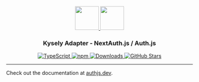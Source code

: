 <p align="center">
  <br/>
  <a href="https://authjs.dev" target="_blank">
    <img height="64px" src="https://authjs.dev/img/logo-sm.png" />
  </a>
  <a href="https://kysely.io" target="_blank">
    <img height="64px" src="https://authjs.dev/img/adapters/kysely.svg"/>
  </a>
  <h3 align="center"><b>Kysely Adapter</b> - NextAuth.js / Auth.js</a></h3>
  <p align="center" style="align: center;">
    <a href="https://npm.im/@auth/kysely-adapter">
      <img src="https://img.shields.io/badge/TypeScript-blue?style=flat-square" alt="TypeScript" />
    </a>
    <a href="https://npm.im/@auth/kysely-adapter">
      <img alt="npm" src="https://img.shields.io/npm/v/@auth/kysely-adapter?color=green&label=@auth/kysely-adapter&style=flat-square">
    </a>
    <a href="https://www.npmtrends.com/@auth/kysely-adapter">
      <img src="https://img.shields.io/npm/dm/@auth/kysely-adapter?label=%20downloads&style=flat-square" alt="Downloads" />
    </a>
    <a href="https://github.com/nextauthjs/next-auth/stargazers">
      <img src="https://img.shields.io/github/stars/nextauthjs/next-auth?style=flat-square" alt="GitHub Stars" />
    </a>
  </p>
</p>

---

Check out the documentation at [authjs.dev](https://authjs.dev/reference/adapter/kysely).
